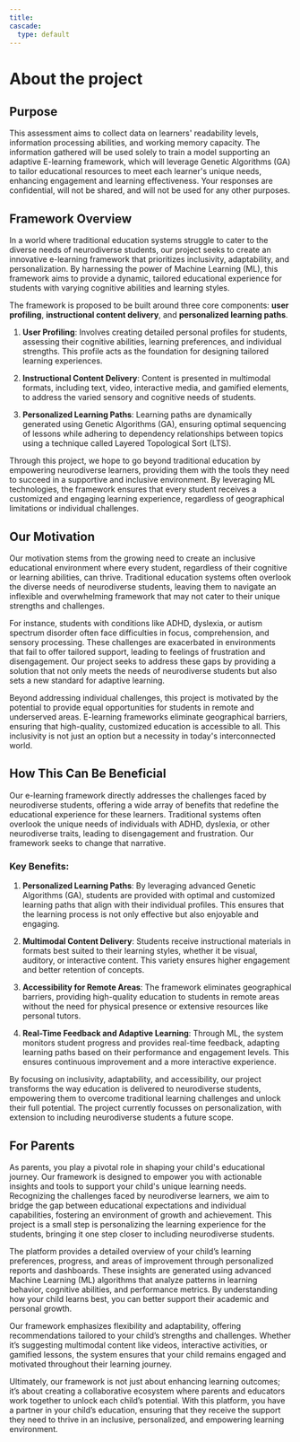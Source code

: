```yaml
---
title: 
cascade:
  type: default
---
```


# About the project

## Purpose

This assessment aims to collect data on learners' readability levels, information processing abilities, and working memory capacity. The information gathered will be used solely to train a model supporting an adaptive E-learning framework, which will leverage Genetic Algorithms (GA) to tailor educational resources to meet each learner's unique needs, enhancing engagement and learning effectiveness. Your responses are confidential, will not be shared, and will not be used for any other purposes.

## Framework Overview

In a world where traditional education systems struggle to cater to the diverse needs of neurodiverse students, our project seeks to create an innovative e-learning framework that prioritizes inclusivity, adaptability, and personalization. By harnessing the power of Machine Learning (ML), this framework aims to provide a dynamic, tailored educational experience for students with varying cognitive abilities and learning styles.

The framework is proposed to be built around three core components: **user profiling**, **instructional content delivery**, and **personalized learning paths**. 

1. **User Profiling**: Involves creating detailed personal profiles for students, assessing their cognitive abilities, learning preferences, and individual strengths. This profile acts as the foundation for designing tailored learning experiences.
   
2. **Instructional Content Delivery**: Content is presented in multimodal formats, including text, video, interactive media, and gamified elements, to address the varied sensory and cognitive needs of students.
   
3. **Personalized Learning Paths**: Learning paths are dynamically generated using Genetic Algorithms (GA), ensuring optimal sequencing of lessons while adhering to dependency relationships between topics using a technique called Layered Topological Sort (LTS).

Through this project, we hope to go beyond traditional education by empowering neurodiverse learners, providing them with the tools they need to succeed in a supportive and inclusive environment. By leveraging ML technologies, the framework ensures that every student receives a customized and engaging learning experience, regardless of geographical limitations or individual challenges. 

## Our Motivation

Our motivation stems from the growing need to create an inclusive educational environment where every student, regardless of their cognitive or learning abilities, can thrive. Traditional education systems often overlook the diverse needs of neurodiverse students, leaving them to navigate an inflexible and overwhelming framework that may not cater to their unique strengths and challenges.

For instance, students with conditions like ADHD, dyslexia, or autism spectrum disorder often face difficulties in focus, comprehension, and sensory processing. These challenges are exacerbated in environments that fail to offer tailored support, leading to feelings of frustration and disengagement. Our project seeks to address these gaps by providing a solution that not only meets the needs of neurodiverse students but also sets a new standard for adaptive learning.

Beyond addressing individual challenges, this project is motivated by the potential to provide equal opportunities for students in remote and underserved areas. E-learning frameworks eliminate geographical barriers, ensuring that high-quality, customized education is accessible to all. This inclusivity is not just an option but a necessity in today's interconnected world.

## How This Can Be Beneficial

Our e-learning framework directly addresses the challenges faced by neurodiverse students, offering a wide array of benefits that redefine the educational experience for these learners. Traditional systems often overlook the unique needs of individuals with ADHD, dyslexia, or other neurodiverse traits, leading to disengagement and frustration. Our framework seeks to change that narrative.

### Key Benefits:

1. **Personalized Learning Paths**: By leveraging advanced Genetic Algorithms (GA), students are provided with optimal and customized learning paths that align with their individual profiles. This ensures that the learning process is not only effective but also enjoyable and engaging.
   
2. **Multimodal Content Delivery**: Students receive instructional materials in formats best suited to their learning styles, whether it be visual, auditory, or interactive content. This variety ensures higher engagement and better retention of concepts.
   
3. **Accessibility for Remote Areas**: The framework eliminates geographical barriers, providing high-quality education to students in remote areas without the need for physical presence or extensive resources like personal tutors.
   
4. **Real-Time Feedback and Adaptive Learning**: Through ML, the system monitors student progress and provides real-time feedback, adapting learning paths based on their performance and engagement levels. This ensures continuous improvement and a more interactive experience.

By focusing on inclusivity, adaptability, and accessibility, our project transforms the way education is delivered to neurodiverse students, empowering them to overcome traditional learning challenges and unlock their full potential. The project currently focusses on personalization, with extension to including neurodiverse students a future scope.

## For Parents

As parents, you play a pivotal role in shaping your child's educational journey. Our framework is designed to empower you with actionable insights and tools to support your child's unique learning needs. Recognizing the challenges faced by neurodiverse learners, we aim to bridge the gap between educational expectations and individual capabilities, fostering an environment of growth and achievement. This project is a small step is personalizing the learning experience for the students, bringing it one step closer to including neurodiverse students.

The platform provides a detailed overview of your child’s learning preferences, progress, and areas of improvement through personalized reports and dashboards. These insights are generated using advanced Machine Learning (ML) algorithms that analyze patterns in learning behavior, cognitive abilities, and performance metrics. By understanding how your child learns best, you can better support their academic and personal growth.

Our framework emphasizes flexibility and adaptability, offering recommendations tailored to your child’s strengths and challenges. Whether it’s suggesting multimodal content like videos, interactive activities, or gamified lessons, the system ensures that your child remains engaged and motivated throughout their learning journey. 

Ultimately, our framework is not just about enhancing learning outcomes; it’s about creating a collaborative ecosystem where parents and educators work together to unlock each child’s potential. With this platform, you have a partner in your child’s education, ensuring that they receive the support they need to thrive in an inclusive, personalized, and empowering learning environment.
